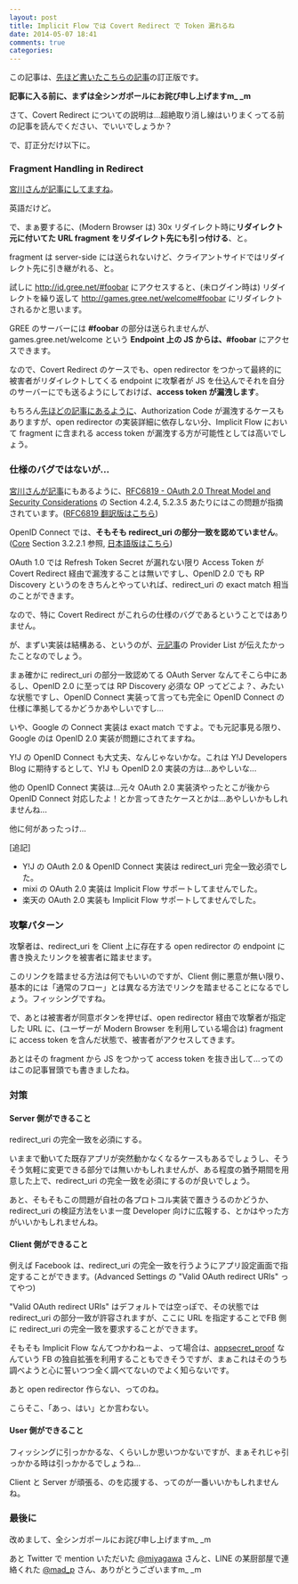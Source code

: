 ```yaml
---
layout: post
title: Implicit Flow では Covert Redirect で Token 漏れるね
date: 2014-05-07 18:41
comments: true
categories:
---
```


この記事は、[先ほど書いたこちらの記事](/blog/2014/05/07/covert-redirect)の訂正版です。

**記事に入る前に、まずは全シンガポールにお詫び申し上げますm_ _m**

さて、Covert Redirect についての説明は...超絶取り消し線はいりまくってる前の記事を読んでください、でいいでしょうか？

で、訂正分だけ以下に。

### Fragment Handling in Redirect

[宮川さんが記事にしてますね](http://weblog.bulknews.net/post/85008516879/covert-redirect-vulnerability-with-oauth-2)。

英語だけど。

で、まぁ要するに、(Modern Browser は) 30x リダイレクト時に**リダイレクト元に付いてた URL fragment をリダイレクト先にも引っ付ける**、と。

fragment は server-side には送られないけど、クライアントサイドではリダイレクト先に引き継がれる、と。

試しに http://id.gree.net/#foobar にアクセスすると、(未ログイン時は) リダイレクトを繰り返して http://games.gree.net/welcome#foobar にリダイレクトされるかと思います。

GREE のサーバーには **#foobar** の部分は送られませんが、games.gree.net/welcome という **Endpoint 上の JS からは、#foobar** にアクセスできます。

なので、Covert Redirect のケースでも、open redirector をつかって最終的に被害者がリダイレクトしてくる endpoint に攻撃者が JS を仕込んでそれを自分のサーバーにでも送るようにしておけば、**access token が漏洩します**。

もちろん[先ほどの記事にあるように](/blog/2014/05/07/covert-redirect)、Authorization Code が漏洩するケースもありますが、open redirector の実装詳細に依存しない分、Implicit Flow において fragment に含まれる access token が漏洩する方が可能性としては高いでしょう。

<!-- more -->

### 仕様のバグではないが...

[宮川さんが記事](http://weblog.bulknews.net/post/85008516879/covert-redirect-vulnerability-with-oauth-2)にもあるように、[RFC6819 - OAuth 2.0 Threat Model and Security Considerations](http://tools.ietf.org/html/rfc6819) の Section 4.2.4, 5.2.3.5 あたりにはこの問題が指摘されています。([RFC6819 翻訳版はこちら](http://openid-foundation-japan.github.io/rfc6819.ja.html#implicit_flow))

OpenID Connect では、**そもそも redirect_uri の部分一致を認めていません**。([Core](http://openid.net/specs/openid-connect-core-1_0.html) Section 3.2.2.1 参照, [日本語版はこちら](http://openid-foundation-japan.github.io/openid-connect-core-1_0.ja.html))

OAuth 1.0 では Refresh Token Secret が漏れない限り Access Token が Covert Redirect 経由で漏洩することは無いですし、OpenID 2.0 でも RP Discovery というのをきちんとやっていれば、redirect_uri の exact match 相当のことができます。

なので、特に Covert Redirect がこれらの仕様のバグであるということではありません。

が、まずい実装は結構ある、というのが、[元記事](http://tetraph.com/covert_redirect/oauth2_openid_covert_redirect.html)の Provider List が伝えたかったことなのでしょう。

まぁ確かに redirect_uri の部分一致認めてる OAuth Server なんてそこら中にあるし、OpenID 2.0 に至っては RP Discovery 必須な OP ってどこよ？、みたいな状態ですし、OpenID Connect 実装って言っても完全に OpenID Connect の仕様に準拠してるかどうかあやしいですし...

いや、Google の Connect 実装は exact match ですよ。でも元記事見る限り、Google のは OpenID 2.0 実装が問題にされてますね。

Y!J の OpenID Connect も大丈夫、なんじゃないかな。これは Y!J Developers Blog に期待するとして、Y!J も OpenID 2.0 実装の方は...あやしいな...

他の OpenID Connect 実装は...元々 OAuth 2.0 実装済やったとこが後から OpenID Connect 対応したよ！とか言ってきたケースとかは...あやしいかもしれませんね...

他に何があったっけ...

[追記]

* Y!J の OAuth 2.0 & OpenID Connect 実装は redirect_uri 完全一致必須でした。
* mixi の OAuth 2.0 実装は Implicit Flow サポートしてませんでした。
* 楽天の OAuth 2.0 実装も Implicit Flow サポートしてませんでした。

### 攻撃パターン

攻撃者は、redirect_uri を Client 上に存在する open redirector の endpoint に書き換えたリンクを被害者に踏ませます。

このリンクを踏ませる方法は何でもいいのですが、Client 側に悪意が無い限り、基本的には「通常のフロー」とは異なる方法でリンクを踏ませることになるでしょう。フィッシングですね。

で、あとは被害者が同意ボタンを押せば、open redirector 経由で攻撃者が指定した URL に、(ユーザーが Modern Browser を利用している場合は) fragment に access token を含んだ状態で、被害者がアクセスしてきます。

あとはその fragment から JS をつかって access token を抜き出して...ってのはこの記事冒頭でも書きましたね。

### 対策

#### Server 側ができること

redirect_uri の完全一致を必須にする。

いままで動いてた既存アプリが突然動かなくなるケースもあるでしょうし、そうそう気軽に変更できる部分では無いかもしれませんが、ある程度の猶予期間を用意した上で、redirect_uri の完全一致を必須にするのが良いでしょう。

あと、そもそもこの問題が自社の各プロトコル実装で置きうるのかどうか、redirect_uri の検証方法をいま一度 Developer 向けに広報する、とかはやった方がいいかもしれませんね。

#### Client 側ができること

例えば Facebook は、redirect_uri の完全一致を行うようにアプリ設定画面で指定することができます。(Advanced Settings の "Valid OAuth redirect URIs" ってやつ)

"Valid OAuth redirect URIs" はデフォルトでは空っぽで、その状態では redirect_uri の部分一致が許容されますが、ここに URL を指定することでFB 側に redirect_uri の完全一致を要求することができます。

そもそも Implicit Flow なんてつかわねーよ、って場合は、[appsecret_proof](https://developers.facebook.com/docs/graph-api/securing-requests/) なんていう FB の独自拡張を利用することもできそうですが、まぁこれはそのうち調べようと心に誓いつつ全く調べてないのでよく知らないです。

あと open redirector 作らない、ってのね。

こらそこ、「あっ、はい」とか言わない。

#### User 側ができること

フィッシングに引っかかるな、くらいしか思いつかないですが、まぁそれじゃ引っかかる時は引っかかるでしょうね...

Client と Server が頑張る、のを応援する、ってのが一番いいかもしれませんね。

### 最後に

改めまして、全シンガポールにお詫び申し上げますm_ _m

あと Twitter で mention いただいた [@miyagawa](https://twitter.com/miyagawa) さんと、LINE の某厨部屋で連絡くれた [@mad_p](https://twitter.com/mad_p) さん、ありがとうございますm_ _m